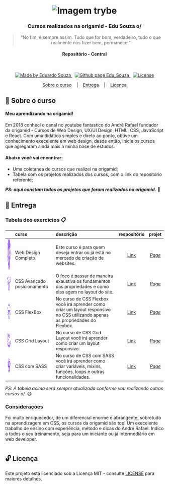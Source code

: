 <h1 align="center">
  <img align="center" alt="Imagem trybe" src="https://www.origamid.com/projetos/og-origamid.png" width="400px" />
</h1>

<h3 align="center">
  Cursos realizados na origamid - Edu Souza o/
</h3>

<blockquote align="center">“No fim, é sempre assim. Tudo que for bom, verdadeiro, tudo o que realmente nos fizer bem, permanece.”</blockquote>

<h4 align="center">
  Repositório - Central
</h4>

<br/>

<p align="center">
  <a href="https://github.com/EduSouza-programmer"    target="_blank">
    <img alt="Made by Eduardo Souza" src="https://img.shields.io/badge/made%20by-Edu%20Souza-%23F8952D">
  </a>&nbsp;
  <a href="https://edusouza-programmer.github.io/" target="_blank">
    <img alt="Github page Edu_Souza " src="https://img.shields.io/badge/Github%20page-Edu_Souza-orange">
  </a>&nbsp;
  <a href="LICENSE" >
    <img alt="License" src="https://img.shields.io/badge/license-MIT-%23F8952D">
  </a>
</p>

<p align="center">
  <a href="#rocket-Sobre-o-Portfólio">Sobre o curso</a>&nbsp; &nbsp; |&nbsp; &nbsp; 
  <a href="#postbox-Entrega"">Entrega</a>&nbsp; &nbsp; |&nbsp; &nbsp; 
  <a href="#unlock-Licença">Licença</a>
</p>

## :rocket: Sobre o curso

#### Meu aprendizando na origamid!

Em 2018 conheci o canal no youtube fantastíco do André Rafael fundador da origamid - Cursos de Web Design, UX/UI Design, HTML, CSS, JavaScript e React. Com uma didática simples e direto ao ponto, obtive um conhecimento execelente em web design, desde então, inicie os cursos que agregaram ainda mais a minha base de estudos.

#### Abaixo você vai encontrar:

- Uma coletanea de cursos que realizei na origamid;
- Tabela com os projetos realizados dos cursos, com o link do repositório referente;

**_PS: aqui constam todos os projetos que foram realizados na origamid._** :running:

## :postbox: Entrega

### Tabela dos exercícios :clipboard:

|                                                 | curso                       | descrição                                                                                                                      | respositório |   projet   |
| :---------------------------------------------: | :-------------------------- | :----------------------------------------------------------------------------------------------------------------------------- | :----------: | :--------: |
|  <img src="./assets/leao.svg" height="100px" />  | Web Design Completo         | Este curso é para quem deseja entrar ou já está no mercado de criação de websites.                                             |   [Link]()   | _[Page]()_ |
| <img src="./assets/cervo.svg" height="50px" />  | CSS Avançado posicionamento | O foco é passar de maneira exaustiva os fundamentos das propriedades e como elas agem no layout do site.                       |   [Link]()   | _[Page]()_ |
| <img src="./assets/ovelha.svg" height="50px" /> | CSS FlexBox                 | No curso de CSS Flexbox você irá aprender como criar um layout responsivo no CSS utilizando apenas as propriedades do Flexbox. |   [Link]()   | _[Page]()_ |
|  <img src="./assets/gato.svg" height="50px" />  | CSS Grid Layout             | No curso de CSS Grid Layout você irá aprender como criar um layout responsivo.                                                 |   [Link]()   | _[Page]()_ |
| <img src="./assets/abelha.svg" height="50px" /> | CSS com SASS                | No curso de CSS com SASS você irá aprender como criar variáveis, mixins, funções, loops e outras funcionalidades.              |   [Link]()   | _[Page]()_ |

_PS: A tabela acima será sempre atualizada conforme vou realizando outros cursos o/._ :smile:

### Considerações

Foi muito enriquecedor, de um diferencial enorme e abrangente, sobretudo na aprendizagem em CSS, os cursos da origamid são top! Um execelente trabalho de ensino com experiência, método e dicas do André Rafael. Indico a todos o seu treinamento, seja para um iniciante ou já intermediário em web developer.

#

## :unlock: Licença

Este projeto está licenciado sob a Licença MIT - consulte [LICENSE](https://opensource.org/licenses/MIT) para maiores detalhes.
